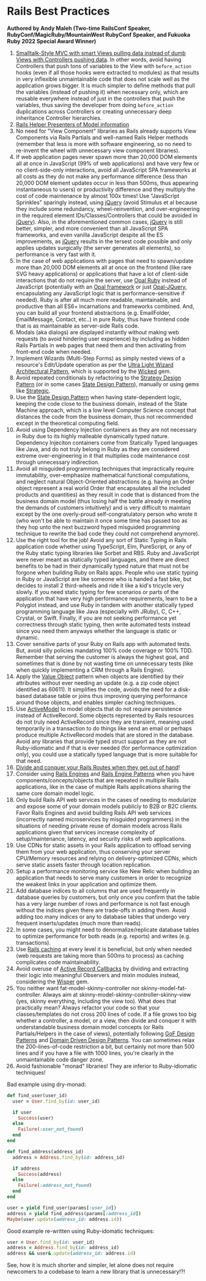 # Rails Best Practices

**Authored by Andy Maleh (Two-time RailsConf Speaker, RubyConf/MagicRuby/MountainWest RubyConf Speaker, and Fukuoka Ruby 2022 Special Award Winner)**

1. [Smalltalk-Style MVC with smart Views pulling data instead of dumb Views with Controllers pushing data](https://andymaleh.blogspot.com/2011/10/decoupling-views-from-controllers-in.html). In other words, avoid having Controllers that push tons of variables to the View with `before_action` hooks (even if all those hooks were extracted to modules) as that results in very inflexible unmaintainable code that does not scale well as the application grows bigger. It is much simpler to define methods that pull the variables (instead of pushing it) when necessary only, which are reusable everywhere instead of just in the controllers that push the variables, thus saving the developer from doing `before_action` duplications across Controllers or creating unnecessary deep inheritance Controller hierarchies.
1. [Rails Helper Presenters of Model information](https://andymaleh.blogspot.com/2011/10/decoupling-views-from-controllers-in.html)
1. No need for "View Component" libraries as Rails already supports View Components via Rails Partials and well-named Rails Helper methods (remember that less is more with software engineering, so no need to re-invent the wheel with unnecessary view component libraries).
1. If web application pages never spawn more than 20,000 DOM elements all at once in JavaScript (99% of web applications) and have very few or no client-side-only interactions, avoid all JavaScript SPA frameworks at all costs as they do not make any performance difference (less than 20,000 DOM element updates occur in less than 500ms, thus appearing instantaneous to users) or productivity difference and they multiply the cost of code maintenance by almost 100x times! Use "JavaScript Sprinkles" sparingly instead, using [jQuery](https://jquery.com/) (avoid Stimulus et al because they include some redundancy, wheel-reinvention, and over-engineering in the required element IDs/Classes/Controllers that could be avoided in [jQuery](https://jquery.com/)). Also, in the aforementioned common cases, [jQuery](https://jquery.com/) is still better, simpler, and more convenient than all JavaScript SPA frameworks, and even vanilla JavaScript despite all the ES improvements, as [jQuery](https://jquery.com/) results in the tersest code possible and only applies updates surgically (the server generates all elements), so performance is very fast with it.
1. In the case of web applications with pages that need to spawn/update more than 20,000 DOM elements all at once on the frontend (like rare SVG heavy applications) or applications that have a lot of client-side interactions that do not require the server, use [Opal Ruby](https://github.com/opal/opal-rails) instead of JavaScript (potentially with an [Opal framework](https://github.com/fazibear/awesome-opal) or just [Opal-JQuery](https://github.com/opal/opal-jquery/), encapsulating any JavaScript logic that is performance-sensitive if needed). Ruby is after all much more readable, maintainable, and productive than all ES6+ incarnations and frameworks combined. And, you can build all your frontend abstractions (e.g. EmailFolder, EmailMessage, Contact, etc..) in pure Ruby, thus have frontend code that is as maintainable as server-side Rails code.
1. Modals (aka dialogs) are displayed instantly without making web requests (to avoid hindering user experience) by including as hidden Rails Partials in web pages that need them and then activating from front-end code when needed.
1. Implement Wizards (Multi-Step Forms) as simply nested views of a resource's Edit/Update operation as per the [Ultra Light Wizard Architectural Pattern](https://github.com/AndyObtiva/ultra_light_wizard), which is supported by the [Wicked](https://github.com/zombocom/wicked) gem.
1. Avoid repeated conditionals by refactoring to the [Strategy Design Pattern](https://en.wikipedia.org/wiki/Strategy_pattern) (or in some cases [State Design Pattern](https://en.wikipedia.org/wiki/State_pattern)), manually or using gems like [Strategic](https://github.com/AndyObtiva/strategic).
1. Use the [State Design Pattern](https://en.wikipedia.org/wiki/State_pattern) when having state-dependent logic, keeping the code close to the business domain, instead of the State Machine approach, which is a low level Computer Science concept that distances the code from the business domain, thus not recommended except in the theoretical computing field.
1. Avoid using Dependency Injection containers as they are not necessary in Ruby due to its highly malleable dynamically typed nature. Dependency Injeciton containers come from Statically Typed languages like Java, and do not truly belong in Ruby as they are considered extreme over-engineering in it that multiplies code maintenance cost through unnecessary indirection.
1. Avoid all misguided programming techniques that impractically require immutability, over-emphasize mathematical functional computations, and neglect natural Object-Oriented abstractions (e.g. having an Order object represent a real world Order that encapsulates all the included products and quantities) as they result in code that is distanced from the business domain model (thus losing half the battle already in meeting the demands of customers intuitively) and is very difficult to maintain except by the one overly-proud self-congratulatory person who wrote it (who won't be able to maintain it once some time has passed too as they hop unto the next buzzword hyped misguided programming technique to rewrite the bad code they could not comprehend anymore).
1. Use the right tool for the job! Avoid any sort of Static Typing in Rails application code whether using TypeScript, Elm, PureScript, or any of the Ruby static typing libraries like Sorbet and RBS. Ruby and JavaScript were never meant as statically typed languages, and there are direct benefits to be had in their dynamically typed nature that must not be forgone when building Ruby on Rails apps. People who use static typing in Ruby or JavaScript are like someone who is handed a fast bike, but decides to install 2 third-wheels and ride it like a kid's tricycle very slowly. If you need static typing for few scenarios or parts of the application that have very high performance requirements, learn to be a Polyglot instead, and use Ruby in tandem with another statically typed programming language like Java (especially with JRuby), C, C++, Crystal, or Swift. Finally, if you are not seeking performance yet correctness through static typing, then write automated tests instead since you need them anyways whether the language is static or dynamic.
1. Cover sensitive parts of your Ruby on Rails app with automated tests. But, avoid silly policies mandating 100% code coverage or 100% TDD. Remember that serving the customer is always the highest goal, and sometimes that is done by not wasting time on unnecessary tests (like when quickly implementing a CRM through a Rails Engine). 
1. Apply the [Value Object](https://www.domainlanguage.com/wp-content/uploads/2016/05/DDD_Reference_2015-03.pdf) pattern when objects are identified by their attributes without ever needing an update (e.g. a zip code object identified as 60611). It simplifies the code, avoids the need for a disk-based database table or joins thus improving querying performance around those objects, and enables simpler caching techniques.
1. Use [ActiveModel](https://guides.rubyonrails.org/active_model_basics.html) to model objects that do not require persistence instead of ActiveRecord. Some objects represented by Rails resources do not truly need ActiveRecord since they are transient, meaning used temporarily in a transaction to do things like send an email or perhaps produce multiple ActiveRecord models that are stored in the database. Avoid any libraries that provide typed struct support as they are not Ruby-idiomatic and if that is ever needed (for performance optimization only), you could use a statically typed language that is more suitable for that need. 
1. [Divide and conquer your Rails Routes when they get out of hand](https://andymaleh.blogspot.com/2013/04/managing-rails-routes-when-they-get-out.html)!
1. Consider using [Rails Engines](https://guides.rubyonrails.org/engines.html) and [Rails Engine Patterns](https://www.slideshare.net/AndyMaleh/rails-engine-patterns) when you have components/concepts/objects that are repeated in multiple Rails applications, like in the case of multiple Rails applications sharing the same core domain model logic.  
1. Only build Rails API web services in the cases of needing to modularize and expose some of your domain models publicly to B2B or B2C clients. Favor Rails Engines and avoid building Rails API web services (incorrectly named microservices by misguided programmers) in the situations of needing private reuse of domain models across Rails applications given that services increase complexity of setup/maintenance, latency, and security risks of web applications.
1. Use CDNs for static assets in your Rails application to offload serving them from your web application, thus conserving your server CPU/Memory resources and relying on delivery-optimized CDNs, which serve static assets faster through location replication.
1. Setup a performance monitoring service like New Relic when building an application that needs to serve many customers in order to recognize the weakest links in your application and optimize them.
1. Add database indices to all columns that are used frequently in database queries by customers, but only once you confirm that the table has a very large number of rows and performance is not fast enough without the indices given there are trade-offs in adding them. Avoid adding too many indices or any to database tables that undergo very frequent inserts/updates (much more than reads). 
1. In some cases, you might need to denormalize/replicate database tables to optimize performance for both reads (e.g. reports) and writes (e.g. transactions).
1. Use [Rails caching](https://guides.rubyonrails.org/caching_with_rails.html) at every level it is beneficial, but only when needed (web requests are taking more than 500ms to process) as caching complicates code maintainability.
1. Avoid overuse of [Active Record Callbacks](https://guides.rubyonrails.org/active_record_callbacks.html) by dividing and extracting their logic into meaningful Observers and mixin modules instead, considering the [Wisper](https://github.com/krisleech/wisper) gem.
1. You neither want fat-model-skinny-controller nor skinny-model-fat-controller. Always aim at skinny-model-skinny-controller-skinny-view (yes, skinny everything, including the view too). What does that practically mean? Always refactor your code so that your classes/templates do not cross 200 lines of code. If a file grows too big whether a controller, a model, or a view, then divide and conquer it with understandable business domain model concepts (or Rails Partials/Helpers in the case of views), potentially following [GoF Design Patterns](https://en.wikipedia.org/wiki/Design_Patterns) and [Domain Driven Design Patterns](https://en.wikipedia.org/wiki/Domain-driven_design). You can sometimes relax the 200-lines-of-code restriction a bit, but certainly not more than 500 lines and if you have a file with 1000 lines, you're clearly in the unmaintainable code danger zone.
1. Avoid fashionable "monad" libraries! They are inferior to Ruby-idiomatic techniques!

Bad example using dry-monad:

```ruby
def find_user(user_id)
  user = User.find_by(id: user_id)

  if user
    Success(user)
  else
    Failure(:user_not_found)
  end
end

def find_address(address_id)
  address = Address.find_by(id: address_id)

  if address
    Success(address)
  else
    Failure(:address_not_found)
  end
end

user = yield find_user(params[:user_id])
address = yield find_address(params[:address_id])
Maybe(user.update(address_id: address.id))
```

Good example re-written using Ruby-idomatic techniques:

```ruby
user = User.find_by(id: user_id)
address = Address.find_by(id: address_id)
address && user&.update(address_id: address.id)
```

See, how it is much shorter and simpler, let alone does not require newcomers to a codebase to learn a new library that is unnecessary!?!
